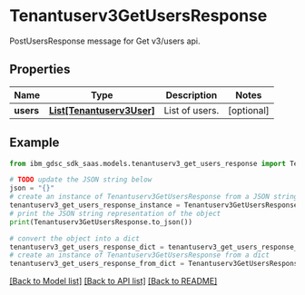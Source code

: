# Tenantuserv3GetUsersResponse

PostUsersResponse message for Get v3/users api.

## Properties

Name | Type | Description | Notes
------------ | ------------- | ------------- | -------------
**users** | [**List[Tenantuserv3User]**](Tenantuserv3User.md) | List of users. | [optional] 

## Example

```python
from ibm_gdsc_sdk_saas.models.tenantuserv3_get_users_response import Tenantuserv3GetUsersResponse

# TODO update the JSON string below
json = "{}"
# create an instance of Tenantuserv3GetUsersResponse from a JSON string
tenantuserv3_get_users_response_instance = Tenantuserv3GetUsersResponse.from_json(json)
# print the JSON string representation of the object
print(Tenantuserv3GetUsersResponse.to_json())

# convert the object into a dict
tenantuserv3_get_users_response_dict = tenantuserv3_get_users_response_instance.to_dict()
# create an instance of Tenantuserv3GetUsersResponse from a dict
tenantuserv3_get_users_response_from_dict = Tenantuserv3GetUsersResponse.from_dict(tenantuserv3_get_users_response_dict)
```
[[Back to Model list]](../README.md#documentation-for-models) [[Back to API list]](../README.md#documentation-for-api-endpoints) [[Back to README]](../README.md)


